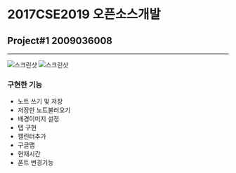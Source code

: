 # 2017CSE2019 오픈소스개발
## Project#1 2009036008
***
![스크린샷](./1.jpg)
![스크린샷](./2.jpg)                                   
### **구현한 기능**
* 노트 쓰기 및 저장
* 저장한 노트불러오기
* 배경이미지 설정
* 탭 구현
* 캘린터추가
* 구글맵 
* 현재시간
* 폰트 변경기능

